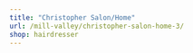 ```yaml
---
title: "Christopher Salon/Home"
url: /mill-valley/christopher-salon-home-3/
shop: hairdresser
---
```

